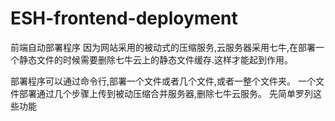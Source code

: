 # ESH-frontend-deployment
前端自动部署程序
因为网站采用的被动式的压缩服务,云服务器采用七牛,在部署一个静态文件的时候需要删除七牛云上的静态文件缓存.这样才能起到作用。

部署程序可以通过命令行,部署一个文件或者几个文件,或者一整个文件夹。
一个文件部署通过几个步骤上传到被动压缩合并服务器,删除七牛云服务。
先简单罗列这些功能